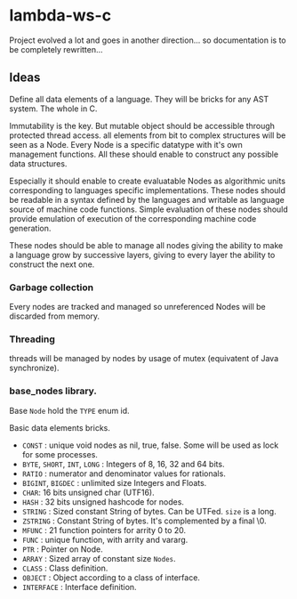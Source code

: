 lambda-ws-c
===========

Project evolved a lot and goes in another direction... so documentation is to be completely rewritten...

Ideas
-----

Define all data elements of a language. They will be bricks for any AST system. The whole in C.

Immutability is the key. But mutable object should be accessible through protected thread access. all elements from bit to complex structures will be seen as a Node. Every Node is a specific datatype with it's own management functions. All these should enable to construct any possible data structures.

Especially it should enable to create evaluatable Nodes as algorithmic units corresponding to languages specific implementations. These nodes should be readable in a syntax defined by the languages and writable as language source of machine code functions. Simple evaluation of these nodes should provide emulation of execution of the corresponding machine code generation.

These nodes should be able to manage all nodes giving the ability to make a language grow by successive layers, giving to every layer the ability to construct the next one.

### Garbage collection

Every nodes are tracked and managed so unreferenced Nodes will be discarded from memory.

### Threading

threads will be managed by nodes by usage of mutex (equivatent of Java synchronize).

### base_nodes library.

Base `Node` hold the `TYPE` enum id.

Basic data elements bricks.

-	`CONST` : unique void nodes as nil, true, false. Some will be used as lock for some processes.
-	`BYTE`, `SHORT`, `INT`, `LONG` : Integers of 8, 16, 32 and 64 bits.
-	`RATIO` : numerator and denominator values for rationals.
-	`BIGINT`, `BIGDEC` : unlimited size Integers and Floats.
-	`CHAR`: 16 bits unsigned char (UTF16).
-	`HASH` : 32 bits unsigned hashcode for nodes.
-	`STRING` : Sized constant String of bytes. Can be UTFed. `size` is a long.
-	`ZSTRING` : Constant String of bytes. It's complemented by a final \0.
-	`MFUNC` : 21 function pointers for arrity 0 to 20.
-	`FUNC` : unique function, with arrity and vararg.
-	`PTR` : Pointer on Node.
-	`ARRAY` : Sized array of constant size `Nodes`.
-	`CLASS` : Class definition.
-	`OBJECT` : Object according to a class of interface.
-	`INTERFACE` : Interface definition.

